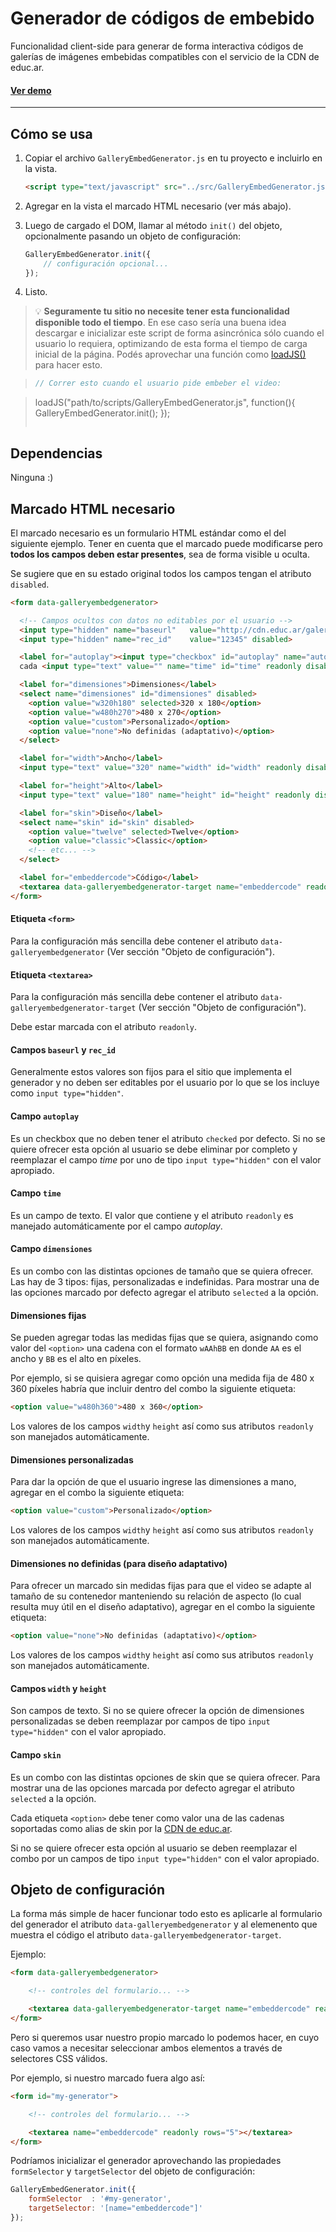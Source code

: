 Generador de códigos de embebido
================================

Funcionalidad client-side para generar de forma interactiva códigos de galerías de imágenes embebidas compatibles con el servicio de la CDN de educ.ar.

#### [Ver demo](http://educarlabs.github.io/gallery-embed-generator/)

---

## Cómo se usa

1.  Copiar el archivo `GalleryEmbedGenerator.js` en tu proyecto e incluirlo en la vista.

    ```html
    <script type="text/javascript" src="../src/GalleryEmbedGenerator.js"></script>
    ```

2. Agregar en la vista el marcado HTML necesario (ver más abajo).

3. Luego de cargado el DOM, llamar al método `init()` del objeto, opcionalmente pasando un objeto de configuración:

    ```javascript
    GalleryEmbedGenerator.init({
        // configuración opcional...
    });
    ```

4. Listo.


> :bulb: **Seguramente tu sitio no necesite tener esta funcionalidad disponible todo el tiempo**. En ese caso sería una buena idea descargar e inicializar este script de forma asincrónica sólo cuando el usuario lo requiera, optimizando de esta forma el tiempo de carga inicial de la página. Podés aprovechar una función como  [loadJS()](https://github.com/filamentgroup/loadJS) para hacer esto.

> ```javascript
> // Correr esto cuando el usuario pide embeber el video:

> loadJS("path/to/scripts/GalleryEmbedGenerator.js", function(){
>     GalleryEmbedGenerator.init();
> });
> ```


## Dependencias

Ninguna :)


## Marcado HTML necesario

El marcado necesario es un formulario HTML estándar como el del siguiente ejemplo. Tener en cuenta que el marcado puede modificarse pero **todos los campos deben estar presentes**, sea de forma visible u oculta.

Se sugiere que en su estado original todos los campos tengan el atributo `disabled`.


```html
<form data-galleryembedgenerator>

  <!-- Campos ocultos con datos no editables por el usuario -->
  <input type="hidden" name="baseurl"   value="http://cdn.educ.ar/galeria/" disabled>
  <input type="hidden" name="rec_id"    value="12345" disabled>

  <label for="autoplay"><input type="checkbox" id="autoplay" name="autoplay" disabled>Cambiar de imagen automáticamente</label>
  cada <input type="text" value="" name="time" id="time" readonly disabled> milisegundos.

  <label for="dimensiones">Dimensiones</label>
  <select name="dimensiones" id="dimensiones" disabled>
    <option value="w320h180" selected>320 x 180</option>
    <option value="w480h270">480 x 270</option>
    <option value="custom">Personalizado</option>
    <option value="none">No definidas (adaptativo)</option>
  </select>

  <label for="width">Ancho</label>
  <input type="text" value="320" name="width" id="width" readonly disabled>

  <label for="height">Alto</label>
  <input type="text" value="180" name="height" id="height" readonly disabled>

  <label for="skin">Diseño</label>
  <select name="skin" id="skin" disabled>
    <option value="twelve" selected>Twelve</option>
    <option value="classic">Classic</option>
    <!-- etc... -->
  </select>

  <label for="embeddercode">Código</label>
  <textarea data-galleryembedgenerator-target name="embeddercode" readonly disabled></textarea>
</form>
```

#### Etiqueta `<form>`

Para la configuración más sencilla debe contener el atributo `data-galleryembedgenerator` (Ver sección "Objeto de configuración").


#### Etiqueta `<textarea>`

Para la configuración más sencilla debe contener el atributo `data-galleryembedgenerator-target` (Ver sección "Objeto de configuración").

Debe estar marcada con el atributo `readonly`.


#### Campos `baseurl` y `rec_id`

Generalmente estos valores son fijos para el sitio que implementa el generador y no deben ser editables por el usuario por lo que se los incluye como `input type="hidden"`.


#### Campo `autoplay`

Es un checkbox que no deben tener el atributo `checked` por defecto. Si no se quiere ofrecer esta opción al usuario se debe eliminar por completo y reemplazar el campo _time_ por uno de tipo `input type="hidden"` con el valor apropiado.


#### Campo `time`

Es un campo de texto. El valor que contiene y el atributo `readonly` es manejado automáticamente por el campo _autoplay_.


#### Campo `dimensiones`

Es un combo con las distintas opciones de tamaño que se quiera ofrecer. Las hay de 3 tipos: fijas, personalizadas e indefinidas. Para mostrar una de las opciones marcado por defecto agregar el atributo `selected` a la opción.


#### Dimensiones fijas

Se pueden agregar todas las medidas fijas que se quiera, asignando como valor del `<option>` una cadena con el formato `wAAhBB` en donde `AA` es el ancho y `BB` es el alto en píxeles.

Por ejemplo, si se quisiera agregar como opción una medida fija de 480 x 360 píxeles habría que incluir dentro del combo la siguiente etiqueta:

```html
<option value="w480h360">480 x 360</option>
```

Los valores de los campos `width`y `height` así como sus atributos `readonly` son manejados automáticamente.


#### Dimensiones personalizadas

Para dar la opción de que el usuario ingrese las dimensiones a mano, agregar en el combo la siguiente etiqueta:

```html
<option value="custom">Personalizado</option>
```

Los valores de los campos `width`y `height` así como sus atributos `readonly` son manejados automáticamente.


#### Dimensiones no definidas (para diseño adaptativo)

Para ofrecer un marcado sin medidas fijas para que el video se adapte al tamaño de su contenedor manteniendo su relación de aspecto (lo cual resulta muy útil en el diseño adaptativo), agregar en el combo la siguiente etiqueta:

```html
<option value="none">No definidas (adaptativo)</option>
```

Los valores de los campos `width`y `height` así como sus atributos `readonly` son manejados automáticamente.


#### Campos `width` y `height`

Son campos de texto. Si no se quiere ofrecer la opción de dimensiones personalizadas se deben reemplazar por campos de tipo `input type="hidden"` con el valor apropiado.


#### Campo `skin`

Es un combo con las distintas opciones de skin que se quiera ofrecer. Para mostrar una de las opciones marcada por defecto agregar el atributo `selected` a la opción.

Cada etiqueta `<option>` debe tener como valor una de las cadenas soportadas como alias de skin por la [CDN de educ.ar](https://gitlab.educ.ar/repositorio/cdn).

Si no se quiere ofrecer esta opción al usuario se deben reemplazar el combo por un campos de tipo `input type="hidden"` con el valor apropiado.



## Objeto de configuración

La forma más simple de hacer funcionar todo esto es aplicarle al formulario del generador el atributo `data-galleryembedgenerator` y al elemenento que muestra el código el atributo `data-galleryembedgenerator-target`.

Ejemplo:

```html
<form data-galleryembedgenerator>

    <!-- controles del formulario... -->

    <textarea data-galleryembedgenerator-target name="embeddercode" readonly rows="5"></textarea>
</form>
```

Pero si queremos usar nuestro propio marcado lo podemos hacer, en cuyo caso vamos a necesitar seleccionar ambos elementos a través de selectores CSS válidos.

Por ejemplo, si nuestro marcado fuera algo así:

```html
<form id="my-generator">

    <!-- controles del formulario... -->

    <textarea name="embeddercode" readonly rows="5"></textarea>
</form>
```

Podríamos inicializar el generador aprovechando las propiedades `formSelector` y `targetSelector` del objeto de configuración:

```javascript
GalleryEmbedGenerator.init({
    formSelector  : '#my-generator',
    targetSelector: '[name="embeddercode"]'
});
```
